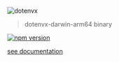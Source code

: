 ![dotenvx](https://dotenvx.com/better-banner.png)

> dotenvx-darwin-arm64 binary

[![npm version](https://img.shields.io/npm/v/@dotenvx/dotenvx-darwin-arm64.svg)](https://www.npmjs.com/package/@dotenvx/dotenvx-darwin-arm64)

[see documentation](https://github.com/dotenvx/dotenvx)

&nbsp;
